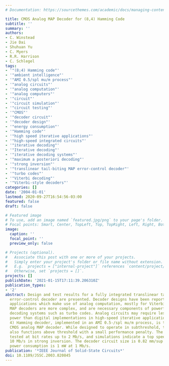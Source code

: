 ```yaml
---
# Documentation: https://sourcethemes.com/academic/docs/managing-content/

title: CMOS Analog MAP Decoder for (8,4) Hamming Code
subtitle: ''
summary: ''
authors:
- C. Winstead
- Jie Dai
- Shuhuan Yu
- C. Myers
- R.R. Harrison
- C. Schlegel
tags:
- '"(8;4) Hamming code"'
- '"ambient intelligence"'
- '"AMI 0.5/spl mu/m process"'
- '"analog circuits"'
- '"analog computation"'
- '"analog computers"'
- '"circuit"'
- '"circuit simulation"'
- '"circuit testing"'
- '"CMOS"'
- '"decoder circuit"'
- '"decoder design"'
- '"energy consumption"'
- '"Hamming code"'
- '"high speed iterative applications"'
- '"high-speed integrated circuits"'
- '"iterative decoding"'
- '"Iterative decoding"'
- '"iterative decoding systems"'
- '"maximum a posteriori decoding"'
- '"strong inversion"'
- '"translinear tail-biting MAP error-control decoder"'
- '"turbo codes"'
- '"Viterbi decoding"'
- '"Viterbi-style decoders"'
categories: []
date: '2004-01-01'
lastmod: 2020-09-27T16:54:56-03:00
featured: false
draft: false

# Featured image
# To use, add an image named `featured.jpg/png` to your page's folder.
# Focal points: Smart, Center, TopLeft, Top, TopRight, Left, Right, BottomLeft, Bottom, BottomRight.
image:
  caption: ''
  focal_point: ''
  preview_only: false

# Projects (optional).
#   Associate this post with one or more of your projects.
#   Simply enter your project's folder or file name without extension.
#   E.g. `projects = ["internal-project"]` references `content/project/deep-learning/index.md`.
#   Otherwise, set `projects = []`.
projects: []
publishDate: '2021-01-15T17:11:39.206310Z'
publication_types:
- '2'
abstract: Design and test results for a fully integrated translinear tail-biting MAP
  error-control decoder are presented. Decoder designs have been reported for various
  applications which make use of analog computation, mostly for Viterbi-style decoders.
  MAP decoders are more complex, and are necessary components of powerful iterative
  decoding systems such as turbo codes. Analog circuits may require less area and
  power than digital implementations in high-speed iterative applications. Our (8,
  4) Hamming decoder, implemented in an AMI 0.5-/spl mu/m process, is the first functioning
  CMOS analog MAP decoder. While designed to operate in subthreshold, the decoder
  also functions above threshold with a small performance penalty. The chip has been
  tested at bit rates up to 2 Mb/s, and simulations indicate a top speed of about
  10 Mb/s in strong inversion. The decoder circuit size is 0.82 mm/sup 2/, and typical
  power consumption is 1 mW at 1 Mb/s.
publication: '*IEEE Journal of Solid-State Circuits*'
doi: 10.1109/JSSC.2003.820845
---
```

